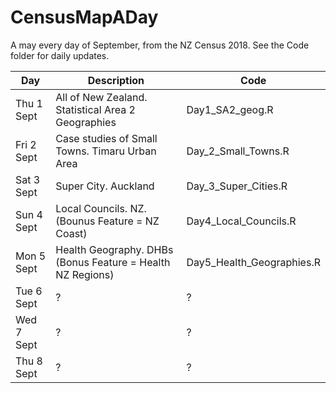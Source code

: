 # CensusMapADay
A may every day of September, from the NZ Census 2018. See the Code folder for daily updates.

| Day         | Description | Code |
| ----------- | ----------- | ----------- |
| Thu 1 Sept  | All of New Zealand. Statistical Area 2 Geographies  | Day1_SA2_geog.R |
| Fri 2 Sept  | Case studies of Small Towns. Timaru Urban Area   | Day_2_Small_Towns.R |
| Sat 3 Sept  | Super City. Auckland  | Day_3_Super_Cities.R |
| Sun 4 Sept  | Local Councils. NZ. (Bounus Feature = NZ Coast) | Day4_Local_Councils.R  |
| Mon 5 Sept  | Health Geography. DHBs (Bonus Feature = Health NZ Regions)  | Day5_Health_Geographies.R  |
| Tue 6 Sept  | ?  |?  |
| Wed 7 Sept  | ?  |?  |
| Thu 8 Sept  | ?  |?  |
